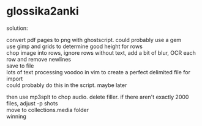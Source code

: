 # glossika2anki

solution:  
  
convert pdf pages to png with ghostscript. could probably use a gem  
use gimp and grids to determine good height for rows  
chop image into rows, ignore rows without text, add a bit of blur, OCR each row and remove newlines  
save to file  
lots of text processing voodoo in vim to create a perfect delimited file for import  
could probably do this in the script. maybe later  
  
then use mp3splt to chop audio. delete filler. if there aren't exactly 2000 files, adjust -p shots  
move to collections.media folder  
winning  
